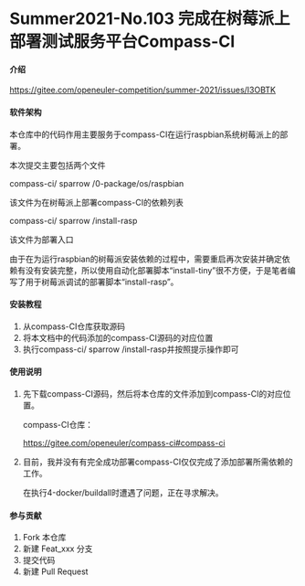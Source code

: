 # Summer2021-No.103 完成在树莓派上部署测试服务平台Compass-CI

#### 介绍
https://gitee.com/openeuler-competition/summer-2021/issues/I3OBTK

#### 软件架构
本仓库中的代码作用主要服务于compass-CI在运行raspbian系统树莓派上的部署。

本次提交主要包括两个文件

compass-ci/ sparrow /0-package/os/raspbian

该文件为在树莓派上部署compass-CI的依赖列表

compass-ci/ sparrow /install-rasp

该文件为部署入口

由于在为运行raspbian的树莓派安装依赖的过程中，需要重启再次安装并确定依赖有没有安装完整，所以使用自动化部署脚本“install-tiny”很不方便，于是笔者编写了用于树莓派调试的部署脚本“install-rasp”。


#### 安装教程

1.  从compass-CI仓库获取源码
2.  将本文档中的代码添加的compass-CI源码的对应位置
3.  执行compass-ci/ sparrow /install-rasp并按照提示操作即可

#### 使用说明

1. 先下载compass-CI源码，然后将本仓库的文件添加到compass-CI的对应位置。

   compass-CI仓库：

   https://gitee.com/openeuler/compass-ci#compass-ci

2. 目前，我并没有有完全成功部署compass-CI仅仅完成了添加部署所需依赖的工作。

   在执行4-docker/buildall时遭遇了问题，正在寻求解决。

#### 参与贡献

1.  Fork 本仓库
2.  新建 Feat_xxx 分支
3.  提交代码
4.  新建 Pull Request
